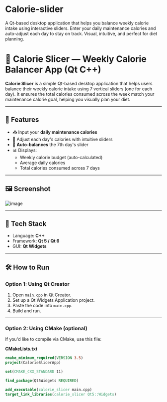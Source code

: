 # Calorie-slider
A Qt-based desktop application that helps you balance weekly calorie intake using interactive sliders. Enter your daily maintenance calories and auto-adjust each day to stay on track. Visual, intuitive, and perfect for diet planning.

# 🧮 Calorie Slicer — Weekly Calorie Balancer App (Qt C++)

**Calorie Slicer** is a simple Qt-based desktop application that helps users balance their weekly calorie intake using 7 vertical sliders (one for each day). It ensures the total calories consumed across the week match your maintenance calorie goal, helping you visually plan your diet.

---

## 🚀 Features

- 📥 Input your **daily maintenance calories**
- 📆 Adjust each day's calories with intuitive sliders
- 🔁 **Auto-balances** the 7th day's slider
- 📊 Displays:
  - Weekly calorie budget (auto-calculated)
  - Average daily calories
  - Total calories consumed across 7 days

---

## 🖼️ Screenshot
![image](https://github.com/user-attachments/assets/5dcc6ee5-96fa-42b4-a38f-884cf52cf05b)

---

## 🧰 Tech Stack

- Language: **C++**
- Framework: **Qt 5 / Qt 6**
- GUI: **Qt Widgets**

---

## 🛠️ How to Run

### Option 1: Using Qt Creator

1. Open `main.cpp` in Qt Creator.
2. Set up a Qt Widgets Application project.
3. Paste the code into `main.cpp`.
4. Build and run.

---

### Option 2: Using CMake (optional)

If you'd like to compile via CMake, use this file:

**CMakeLists.txt**
```cmake
cmake_minimum_required(VERSION 3.5)
project(CalorieSlicerApp)

set(CMAKE_CXX_STANDARD 11)

find_package(Qt5Widgets REQUIRED)

add_executable(calorie_slicer main.cpp)
target_link_libraries(calorie_slicer Qt5::Widgets)
